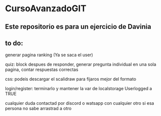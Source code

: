 # CursoAvanzadoGIT

## Este repositorio es para un ejercicio de Davinia

## to do:
generar pagina ranking (Ya se saca el user)

quiz: block despues de responder,
generar pregunta individual en una sola pagina,
contar respuestas correctas

css: podeis descargar el scalidraw para fijaros mejor del formato

login/register: terminarlo y mantener la var de localstorage Userlogged a TRUE


cualquier duda contactad por discord o watsapp con cualquier otro si esa persona no sabe arrastrad a otro
